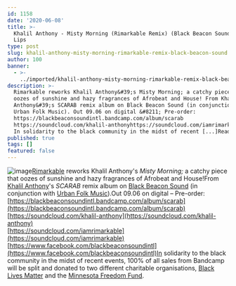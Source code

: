 ```yaml
---
id: 1158
date: '2020-06-08'
title: >-
  Khalil Anthony - Misty Morning (Rimarkable Remix) (Black Beacon Sound) - Loose
  Lips
type: post
slug: khalil-anthony-misty-morning-rimarkable-remix-black-beacon-sound
author: 100
banner:
  - >-
    ../imported/khalil-anthony-misty-morning-rimarkable-remix-black-beacon-sound/image1158.jpeg
description: >-
  Rimarkable reworks Khalil Anthony&#39;s Misty Morning; a catchy piece that
  oozes of sunshine and hazy fragrances of Afrobeat and House! From Khalil
  Anthony&#39;s SCARAB remix album on Black Beacon Sound (in conjunction with
  Urban Folk Music). Out 09.06 on digital &#8211; Pre-order:
  https://blackbeaconsoundintl.bandcamp.com/album/scarab
  https://soundcloud.com/khalil-anthonyhttps://soundcloud.com/iamrimarkablehttps://www.facebook.com/blackbeaconsoundintl
  In solidarity to the black community in the midst of recent [...]Read More...
published: true
tags: []
featured: false
---
```

![image](../../imported/khalil-anthony-misty-morning-rimarkable-remix-black-beacon-sound/image1158.jpeg)[Rimarkable](https://www.residentadvisor.net/dj/rimarkable-us) reworks Khalil Anthony's _Misty Morning;_ a catchy piece that oozes of sunshine and hazy fragrances of Afrobeat and House!From [Khalil Anthony](https://khalilanthonypeebles.com/home)'s _SCARAB_ remix album on [Black Beacon Sound](https://blackbeaconsoundintl.bandcamp.com/) (in conjunction with [Urban Folk Music](https://urbanfolkmusic.bandcamp.com/)).Out 09.06 on digital – Pre-order: [](https://blackbeaconsoundintl.bandcamp.com/album/scarab)[https://blackbeaconsoundintl.bandcamp.com/album/scarab](https://blackbeaconsoundintl.bandcamp.com/album/scarab)  
[](https://soundcloud.com/khalil-anthony)[https://soundcloud.com/khalil-anthony](https://soundcloud.com/khalil-anthony)  
[](https://soundcloud.com/iamrimarkable)[https://soundcloud.com/iamrimarkable](https://soundcloud.com/iamrimarkable)  
[](https://www.facebook.com/blackbeaconsoundintl)[https://www.facebook.com/blackbeaconsoundintl](https://www.facebook.com/blackbeaconsoundintl)In solidarity to the black community in the midst of recent events, 100% of all sales from Bandcamp will be split and donated to two different charitable organisations, [Black Lives Matter](https://blacklivesmatter.com/) and the [Minnesota Freedom Fund](https://minnesotafreedomfund.org/).